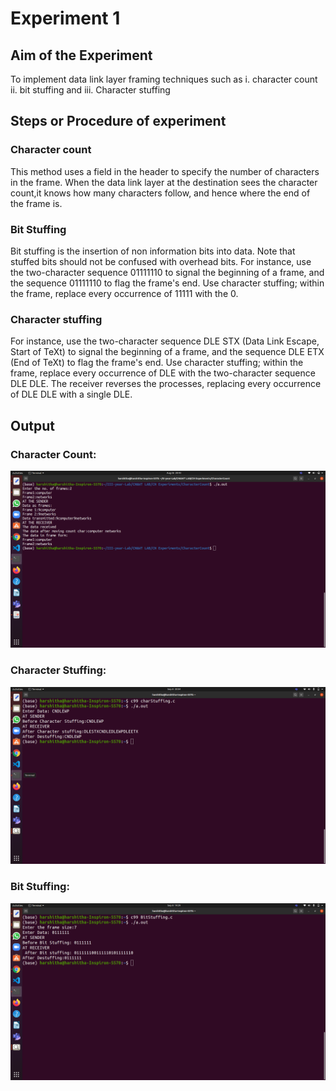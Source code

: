 # Experiment 1

## Aim of the Experiment
To implement data link layer framing techniques such as i. character count ii. bit stuffing and iii. Character stuffing

## Steps or Procedure of experiment
### Character count
This method uses a field in the header to specify the number of characters in the frame. When the data link layer at the destination sees the character count,it knows how many characters follow, and hence where the end of the frame is.

### Bit Stuffing
Bit stuffing is the insertion of non information bits into data. Note that stuffed bits should not be confused with overhead bits. For instance, use the two-character sequence 01111110 to signal the beginning of a frame, and the sequence 01111110 to flag the frame's end. Use character stuffing; within the frame, replace every occurrence of 11111 with the 0.

### Character stuffing
For instance, use the two-character sequence DLE STX (Data Link Escape, Start of TeXt) to signal the beginning of a frame, and the sequence DLE ETX (End of TeXt) to flag the frame's end. Use character stuffing; within the frame, replace every occurrence of DLE with the two-character sequence DLE DLE. The receiver reverses the processes, replacing every occurrence of DLE DLE with a single DLE.

## Output
### Character Count:
![output](charCountOutput.png)

### Character Stuffing:
![output](charStuff.png)

### Bit Stuffing:
![output](BitStuff.png)
